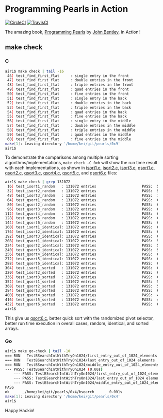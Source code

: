 # Programming Pearls in Action

[![CircleCI]](https://circleci.com/gh/keinohguchi/pearls-in-action)
[![TravisCI]](https://travis-ci.org/keinohguchi/pearls-in-action)

The amazing book, [Programming Pearls] by [John Bentley], in Action!

[CircleCI]: https://circleci.com/gh/keinohguchi/pearls-in-action.svg?style=svg
[TravisCI]: https://travis-ci.org/keinohguchi/pearls-in-action.svg
[Programming Pearls]: https://dl.acm.org/citation.cfm?id=318199
[John Bentley]: https://dl.acm.org/author_page.cfm?id=81100143310

## make check

### C

```sh
air1$ make check | tail -16
 46) test_find_first_flat     : single entry in the front                    PASS
 47) test_find_first_flat     : double entries in the front                  PASS
 48) test_find_first_flat     : triple entries in the front                  PASS
 49) test_find_first_flat     : quad entries in the front                    PASS
 50) test_find_first_flat     : five entries in the front                    PASS
 51) test_find_first_flat     : single entry in the back                     PASS
 52) test_find_first_flat     : double entries in the back                   PASS
 53) test_find_first_flat     : triple entries in the back                   PASS
 54) test_find_first_flat     : quad entries in the back                     PASS
 55) test_find_first_flat     : five entries in the back                     PASS
 56) test_find_first_flat     : single entry in the middle                   PASS
 57) test_find_first_flat     : double entries in the middle                 PASS
 58) test_find_first_flat     : triple entries in the middle                 PASS
 59) test_find_first_flat     : quad entries in the middle                   PASS
 60) test_find_first_flat     : five entries in the middle                   PASS
make[1]: Leaving directory '/home/kei/git/pearls/0x9'
air1$
```

To demonstrate the comparisons among multiple sorting
algorithms/implementations, `make check -C 0xb` will show the run time
result with each implementations, as shown in [isort1.c], [isort2.c], [isort3.c],
[qsort1.c], [qsort2.c], [qsort3.c], [qsort4.c], [qsort5.c], and [qsort6.c] files:

[isort1.c]: 0xb/isort1.c
[isort2.c]: 0xb/isort2.c
[isort3.c]: 0xb/isort3.c
[qsort1.c]: 0xb/qsort1.c
[qsort2.c]: 0xb/qsort2.c
[qsort3.c]: 0xb/qsort3.c
[qsort4.c]: 0xb/qsort4.c
[qsort5.c]: 0xb/qsort5.c
[qsort6.c]: 0xb/qsort6.c

```sh
air1$ make check | grep 131072
 16) test_isort1_random   : 131072 entries                     PASS:  5.486252sec
 32) test_isort2_random   : 131072 entries                     PASS:  5.498509sec
 48) test_isort3_random   : 131072 entries                     PASS:  1.634501sec
 64) test_qsort1_random   : 131072 entries                     PASS:  0.008562sec
 80) test_qsort2_random   : 131072 entries                     PASS:  0.008136sec
 96) test_qsort3_random   : 131072 entries                     PASS:  0.010013sec
112) test_qsort4_random   : 131072 entries                     PASS:  0.008440sec
128) test_qsort5_random   : 131072 entries                     PASS:  0.008196sec
144) test_qsort6_random   : 131072 entries                     PASS:  0.009576sec
160) test_isort1_identical: 131072 entries                     PASS:  0.000097sec
176) test_isort2_identical: 131072 entries                     PASS:  0.000083sec
192) test_isort3_identical: 131072 entries                     PASS:  0.000096sec
208) test_qsort1_identical: 131072 entries                     PASS:  5.470704sec
224) test_qsort2_identical: 131072 entries                     PASS:  5.494373sec
240) test_qsort3_identical: 131072 entries                     PASS:  5.521532sec
256) test_qsort4_identical: 131072 entries                     PASS:  0.002322sec
272) test_qsort5_identical: 131072 entries                     PASS:  0.002076sec
288) test_qsort6_identical: 131072 entries                     PASS:  0.002898sec
304) test_isort1_sorted   : 131072 entries                     PASS:  0.000096sec
320) test_isort2_sorted   : 131072 entries                     PASS:  0.000107sec
336) test_isort3_sorted   : 131072 entries                     PASS:  0.000097sec
352) test_qsort1_sorted   : 131072 entries                     PASS:  5.512172sec
368) test_qsort2_sorted   : 131072 entries                     PASS:  5.492300sec
384) test_qsort3_sorted   : 131072 entries                     PASS:  0.005503sec
400) test_qsort4_sorted   : 131072 entries                     PASS:  4.850455sec
416) test_qsort5_sorted   : 131072 entries                     PASS:  4.785482sec
432) test_qsort6_sorted   : 131072 entries                     PASS:  0.004705sec
air1$
```

This give us [qsort6.c], better quick sort with the randomized pivot selector,
better run time execution in overall cases, random, identical, and sorted arrays.

### Go

```sh
air1$ make go-check | tail -10
=== RUN   TestBSearchIntWithTryOn1024/first_entry_out_of_1024_elements
=== RUN   TestBSearchIntWithTryOn1024/last_entry_out_of_1024_elements
=== RUN   TestBSearchIntWithTryOn1024/middle_entry_out_of_1024_elements
--- PASS: TestBSearchIntWithTryOn1024 (0.00s)
    --- PASS: TestBSearchIntWithTryOn1024/first_entry_out_of_1024_elements (0.00s)
    --- PASS: TestBSearchIntWithTryOn1024/last_entry_out_of_1024_elements (0.00s)
    --- PASS: TestBSearchIntWithTryOn1024/middle_entry_out_of_1024_elements (0.00s)
PASS
ok      _/home/kei/git/pearls/0x4/bsearch       0.001s
make[1]: Leaving directory '/home/kei/git/pearls/0x4'
air1$
```

Happy Hackin!
